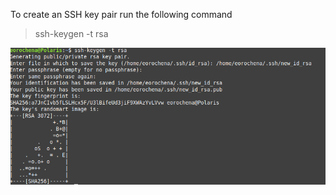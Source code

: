 To create an SSH key pair run the following command 

> ssh-keygen -t rsa

![Generate-SSH-Key-Pair](../../images/generate-ssh-key-pair.png)
